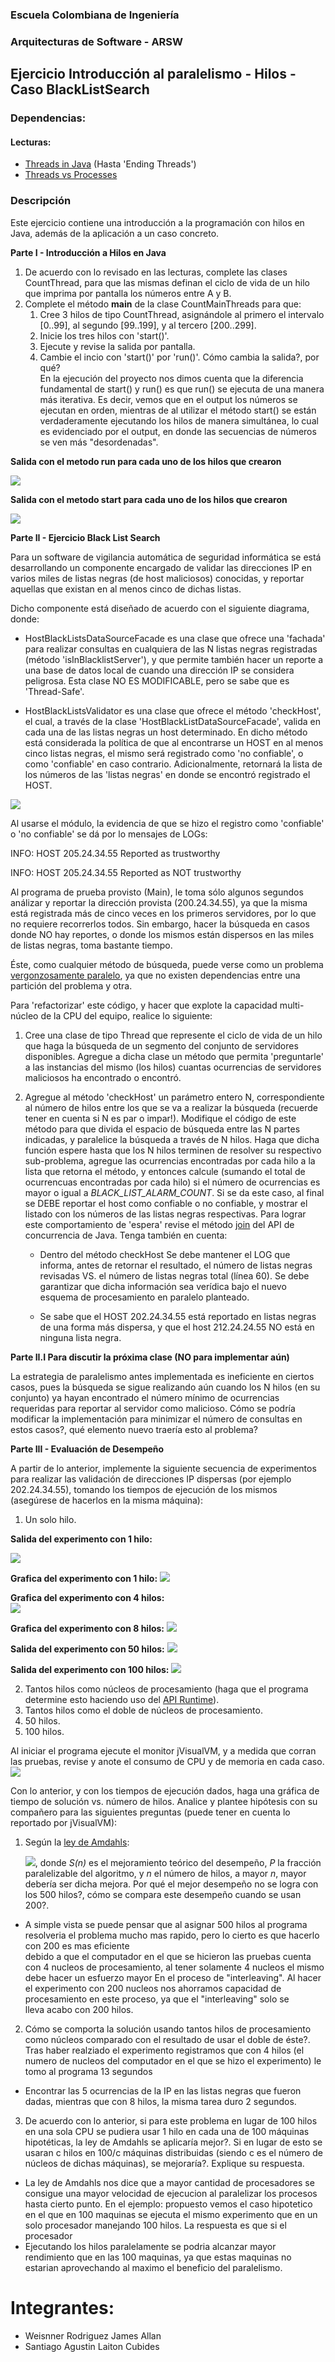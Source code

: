
### Escuela Colombiana de Ingeniería
### Arquitecturas de Software - ARSW
## Ejercicio Introducción al paralelismo - Hilos - Caso BlackListSearch


### Dependencias:
####   Lecturas:
*  [Threads in Java](http://beginnersbook.com/2013/03/java-threads/)  (Hasta 'Ending Threads')
*  [Threads vs Processes]( http://cs-fundamentals.com/tech-interview/java/differences-between-thread-and-process-in-java.php)

### Descripción
  Este ejercicio contiene una introducción a la programación con hilos en Java, además de la aplicación a un caso concreto.
  

**Parte I - Introducción a Hilos en Java**

1. De acuerdo con lo revisado en las lecturas, complete las clases CountThread, para que las mismas definan el ciclo de vida de un hilo que imprima por pantalla los números entre A y B.
2. Complete el método __main__ de la clase CountMainThreads para que:
	1. Cree 3 hilos de tipo CountThread, asignándole al primero el intervalo [0..99], al segundo [99..199], y al tercero [200..299].
	2. Inicie los tres hilos con 'start()'.
	3. Ejecute y revise la salida por pantalla. 
	4. Cambie el incio con 'start()' por 'run()'. Cómo cambia la salida?, por qué?  
	En la ejecución del proyecto nos dimos cuenta que la diferencia fundamental de start() y run() es que run() se ejecuta de una manera más iterativa. Es 	decir,
	vemos que en el output los números se ejecutan en orden, mientras de al utilizar el método start() se están verdaderamente ejecutando los hilos de
	manera simultánea, lo cual es evidenciado por el output, en donde las secuencias de números se ven más "desordenadas".
	
**Salida con el metodo run para cada uno de los hilos que crearon**	

![](img/Run.png)

**Salida con el metodo start para cada uno de los hilos que crearon**

![](img/start.png)

**Parte II - Ejercicio Black List Search**


Para un software de vigilancia automática de seguridad informática se está desarrollando un componente encargado de validar las direcciones IP en varios miles de listas negras (de host maliciosos) conocidas, y reportar aquellas que existan en al menos cinco de dichas listas. 

Dicho componente está diseñado de acuerdo con el siguiente diagrama, donde:

- HostBlackListsDataSourceFacade es una clase que ofrece una 'fachada' para realizar consultas en cualquiera de las N listas negras registradas (método 'isInBlacklistServer'), y que permite también hacer un reporte a una base de datos local de cuando una dirección IP se considera peligrosa. Esta clase NO ES MODIFICABLE, pero se sabe que es 'Thread-Safe'.

- HostBlackListsValidator es una clase que ofrece el método 'checkHost', el cual, a través de la clase 'HostBlackListDataSourceFacade', valida en cada una de las listas negras un host determinado. En dicho método está considerada la política de que al encontrarse un HOST en al menos cinco listas negras, el mismo será registrado como 'no confiable', o como 'confiable' en caso contrario. Adicionalmente, retornará la lista de los números de las 'listas negras' en donde se encontró registrado el HOST.

![](img/Model.png)

Al usarse el módulo, la evidencia de que se hizo el registro como 'confiable' o 'no confiable' se dá por lo mensajes de LOGs:

INFO: HOST 205.24.34.55 Reported as trustworthy

INFO: HOST 205.24.34.55 Reported as NOT trustworthy


Al programa de prueba provisto (Main), le toma sólo algunos segundos análizar y reportar la dirección provista (200.24.34.55), ya que la misma está registrada más de cinco veces en los primeros servidores, por lo que no requiere recorrerlos todos. Sin embargo, hacer la búsqueda en casos donde NO hay reportes, o donde los mismos están dispersos en las miles de listas negras, toma bastante tiempo.

Éste, como cualquier método de búsqueda, puede verse como un problema [vergonzosamente paralelo](https://en.wikipedia.org/wiki/Embarrassingly_parallel), ya que no existen dependencias entre una partición del problema y otra.

Para 'refactorizar' este código, y hacer que explote la capacidad multi-núcleo de la CPU del equipo, realice lo siguiente:

1. Cree una clase de tipo Thread que represente el ciclo de vida de un hilo que haga la búsqueda de un segmento del conjunto de servidores disponibles. Agregue a dicha clase un método que permita 'preguntarle' a las instancias del mismo (los hilos) cuantas ocurrencias de servidores maliciosos ha encontrado o encontró.

2. Agregue al método 'checkHost' un parámetro entero N, correspondiente al número de hilos entre los que se va a realizar la búsqueda (recuerde tener en cuenta si N es par o impar!). Modifique el código de este método para que divida el espacio de búsqueda entre las N partes indicadas, y paralelice la búsqueda a través de N hilos. Haga que dicha función espere hasta que los N hilos terminen de resolver su respectivo sub-problema, agregue las ocurrencias encontradas por cada hilo a la lista que retorna el método, y entonces calcule (sumando el total de ocurrencuas encontradas por cada hilo) si el número de ocurrencias es mayor o igual a _BLACK_LIST_ALARM_COUNT_. Si se da este caso, al final se DEBE reportar el host como confiable o no confiable, y mostrar el listado con los números de las listas negras respectivas. Para lograr este comportamiento de 'espera' revise el método [join](https://docs.oracle.com/javase/tutorial/essential/concurrency/join.html) del API de concurrencia de Java. Tenga también en cuenta:

	* Dentro del método checkHost Se debe mantener el LOG que informa, antes de retornar el resultado, el número de listas negras revisadas VS. el número de listas negras total (línea 60). Se debe garantizar que dicha información sea verídica bajo el nuevo esquema de procesamiento en paralelo planteado.

	* Se sabe que el HOST 202.24.34.55 está reportado en listas negras de una forma más dispersa, y que el host 212.24.24.55 NO está en ninguna lista negra.


**Parte II.I Para discutir la próxima clase (NO para implementar aún)**

La estrategia de paralelismo antes implementada es ineficiente en ciertos casos, pues la búsqueda se sigue realizando aún cuando los N hilos (en su conjunto) ya hayan encontrado el número mínimo de ocurrencias requeridas para reportar al servidor como malicioso. Cómo se podría modificar la implementación para minimizar el número de consultas en estos casos?, qué elemento nuevo traería esto al problema?

**Parte III - Evaluación de Desempeño**

A partir de lo anterior, implemente la siguiente secuencia de experimentos para realizar las validación de direcciones IP dispersas (por ejemplo 202.24.34.55), tomando los tiempos de ejecución de los mismos (asegúrese de hacerlos en la misma máquina):

1. Un solo hilo.

**Salida del experimento con 1 hilo:**

![](img/1_hilo.PNG)  

**Grafica del experimento con 1 hilo:**
![](img/1_hilografica.PNG) 

**Grafica del experimento con 4 hilos:**  
![](img/4_hilografica.PNG)  

**Grafica del experimento con 8 hilos:**
![](img/8_hilografica.png)  

**Salida del experimento con 50 hilos:** 
![](img/50hilos.PNG)  

**Salida del experimento con 100 hilos:**
![](img/100hilos.PNG)  

2. Tantos hilos como núcleos de procesamiento (haga que el programa determine esto haciendo uso del [API Runtime](https://docs.oracle.com/javase/7/docs/api/java/lang/Runtime.html)).
3. Tantos hilos como el doble de núcleos de procesamiento.
4. 50 hilos.
5. 100 hilos.

Al iniciar el programa ejecute el monitor jVisualVM, y a medida que corran las pruebas, revise y anote el consumo de CPU y de memoria en cada caso. ![](img/jvisualvm.png)

Con lo anterior, y con los tiempos de ejecución dados, haga una gráfica de tiempo de solución vs. número de hilos. Analice y plantee hipótesis con su compañero para las siguientes preguntas (puede tener en cuenta lo reportado por jVisualVM):



1. Según la [ley de Amdahls](https://www.pugetsystems.com/labs/articles/Estimating-CPU-Performance-using-Amdahls-Law-619/#WhatisAmdahlsLaw?):

	![](img/ahmdahls.png), donde _S(n)_ es el mejoramiento teórico del desempeño, _P_ la fracción paralelizable del algoritmo, y _n_ el número de hilos, a mayor _n_, mayor debería ser dicha mejora. Por qué el mejor desempeño no se logra con los 500 hilos?, cómo se compara este desempeño cuando se usan 200?. 

* A simple vista se puede pensar que al asignar 500 hilos al programa resolveria el problema mucho mas rapido, pero lo cierto es que hacerlo con 200 es mas eficiente  
debido a que el computador en el que se hicieron las pruebas cuenta con 4 nucleos de procesamiento, al tener solamente 4 nucleos el mismo debe hacer un esfuerzo mayor En el proceso de "interleaving". Al hacer el experimento con 200 nucleos nos ahorramos capacidad de procesamiento en este proceso, ya que el "interleaving" solo se  
lleva acabo con 200 hilos.


2. Cómo se comporta la solución usando tantos hilos de procesamiento como núcleos comparado con el resultado de usar el doble de éste?.  
Tras haber realziado el experimento registramos que con 4 hilos (el numero de nucleos del computador en el que se hizo el experimento) le tomo al programa 13 segundos  
* Encontrar las 5 ocurrencias de la IP en las listas negras que fueron dadas, mientras que con 8 hilos, la misma tarea duro 2 segundos. 

3. De acuerdo con lo anterior, si para este problema en lugar de 100 hilos en una sola CPU se pudiera usar 1 hilo en cada una de 100 máquinas hipotéticas, la ley de Amdahls se aplicaría mejor?. Si en lugar de esto se usaran c hilos en 100/c máquinas distribuidas (siendo c es el número de núcleos de dichas máquinas), se mejoraría?. Explique su respuesta.  

* La ley de Amdahls nos dice que a mayor cantidad de procesadores se consigue una mayor velocidad de ejecucion al paralelizar los procesos hasta cierto punto. En el ejemplo: propuesto vemos el caso hipotetico en el que en 100 maquinas se ejecuta el mismo experimento que en un solo procesador manejando 100 hilos. La respuesta es que si el procesador  
* Ejecutando los hilos paralelamente se podria alcanzar mayor rendimiento que en las 100 maquinas, ya que estas maquinas no estarian aprovechando al maximo el beneficio del paralelismo.  

# Integrantes:
>
* Weisnner Rodriguez James Allan
* Santiago Agustin Laiton Cubides

